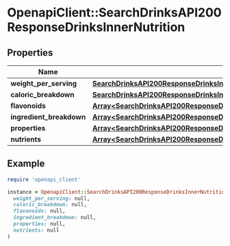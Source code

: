 # OpenapiClient::SearchDrinksAPI200ResponseDrinksInnerNutrition

## Properties

| Name | Type | Description | Notes |
| ---- | ---- | ----------- | ----- |
| **weight_per_serving** | [**SearchDrinksAPI200ResponseDrinksInnerNutritionWeightPerServing**](SearchDrinksAPI200ResponseDrinksInnerNutritionWeightPerServing.md) |  | [optional] |
| **caloric_breakdown** | [**SearchDrinksAPI200ResponseDrinksInnerNutritionCaloricBreakdown**](SearchDrinksAPI200ResponseDrinksInnerNutritionCaloricBreakdown.md) |  | [optional] |
| **flavonoids** | [**Array&lt;SearchDrinksAPI200ResponseDrinksInnerNutritionFlavonoidsInner&gt;**](SearchDrinksAPI200ResponseDrinksInnerNutritionFlavonoidsInner.md) |  | [optional] |
| **ingredient_breakdown** | [**Array&lt;SearchDrinksAPI200ResponseDrinksInnerNutritionIngredientBreakdownInner&gt;**](SearchDrinksAPI200ResponseDrinksInnerNutritionIngredientBreakdownInner.md) |  | [optional] |
| **properties** | [**Array&lt;SearchDrinksAPI200ResponseDrinksInnerNutritionFlavonoidsInner&gt;**](SearchDrinksAPI200ResponseDrinksInnerNutritionFlavonoidsInner.md) |  | [optional] |
| **nutrients** | [**Array&lt;SearchDrinksAPI200ResponseDrinksInnerNutritionNutrientsInner&gt;**](SearchDrinksAPI200ResponseDrinksInnerNutritionNutrientsInner.md) |  | [optional] |

## Example

```ruby
require 'openapi_client'

instance = OpenapiClient::SearchDrinksAPI200ResponseDrinksInnerNutrition.new(
  weight_per_serving: null,
  caloric_breakdown: null,
  flavonoids: null,
  ingredient_breakdown: null,
  properties: null,
  nutrients: null
)
```

